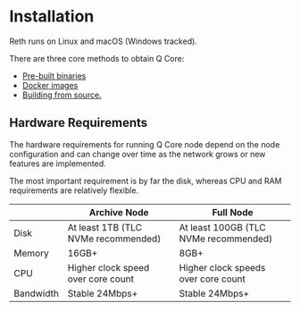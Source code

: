 # Installation

Reth runs on Linux and macOS (Windows tracked).

There are three core methods to obtain Q Core:

* [Pre-built binaries](./binaries.md)
* [Docker images](./docker.md)
* [Building from source.](./source.md)

## Hardware Requirements

The hardware requirements for running Q Core node depend on the node configuration and can change over time as the network grows or new features are implemented.

The most important requirement is by far the disk, whereas CPU and RAM requirements are relatively flexible.

|           | Archive Node                          | Full Node                             |
|-----------|---------------------------------------|---------------------------------------|
| Disk      | At least 1TB (TLC NVMe recommended)   | At least 100GB (TLC NVMe recommended) |
| Memory    | 16GB+                                 | 8GB+                                  |
| CPU       | Higher clock speed over core count    | Higher clock speeds over core count   |
| Bandwidth | Stable 24Mbps+                        | Stable 24Mbps+                        |
